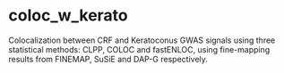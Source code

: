 # coloc_w_kerato

Colocalization between CRF and Keratoconus GWAS signals using three statistical methods: CLPP, COLOC and fastENLOC, using fine-mapping results from FINEMAP, SuSiE and DAP-G respectively.